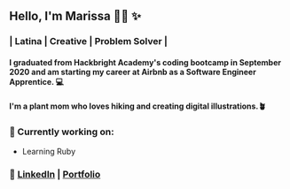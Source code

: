 
<!-- This is a README.md for my GitHub page -->

## Hello, I'm Marissa 👋🏽 ✨ 
### | Latina | Creative | Problem Solver | 


#### I graduated from Hackbright Academy's coding bootcamp in September 2020 and am starting my career at Airbnb as a Software Engineer Apprentice. 💻 

#### I'm a plant mom who loves hiking and creating digital illustrations.🪴

### 📍 Currently working on: 
* Learning Ruby


### 💌 [LinkedIn](https://www.linkedin.com/in/marissa-aguilera/) | [Portfolio](https://meaguileraa.github.io/Portfolio/)
